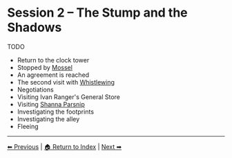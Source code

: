 # Session 2 – The Stump and the Shadows

TODO
* Return to the clock tower
* Stopped by [Mossel](../characters/mossel_crabtree/mossel.md)
* An agreement is reached
* The second visit with [Whistlewing](../characters/whistlewing/whistlewing.md)
* Negotiations
* Visiting Ivan Ranger's General Store
* Visiting [Shanna Parsnip](../characters/shanna_parsnip/shanna-parsnip.md)
* Investigating the footprints
* Investigating the alley
* Fleeing
---

[⬅ Previous](session-01.md) | [🏠 Return to Index](../session-index.md) | [Next ➡](session-03.md)
